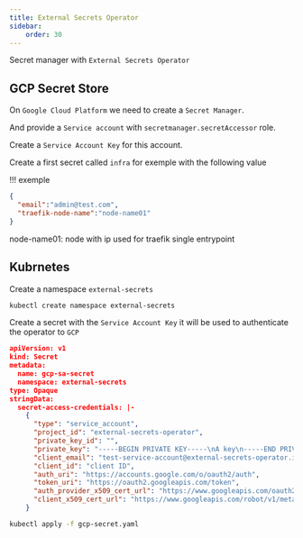 ```yaml
---
title: External Secrets Operator
sidebar:
    order: 30
---
```


Secret manager with `External Secrets Operator`

## GCP Secret Store

On `Google Cloud Platform` we need to create a `Secret Manager`.

And provide a `Service account` with `secretmanager.secretAccessor` role.

Create a `Service Account Key` for this account.

Create a first secret called `infra` for exemple with the following value

!!! exemple

  ```json
  {
    "email":"admin@test.com",
    "traefik-node-name":"node-name01"
  }
  ```

  node-name01: node with ip used for traefik single entrypoint

## Kubrnetes

Create a namespace `external-secrets`

```bash
kubectl create namespace external-secrets
```

Create a secret with the `Service Account Key` it will be used to authenticate the operator to `GCP`

```json gcp-secret.yaml
apiVersion: v1
kind: Secret
metadata:
  name: gcp-sa-secret
  namespace: external-secrets
type: Opaque
stringData:
  secret-access-credentials: |-
    {
      "type": "service_account",
      "project_id": "external-secrets-operator",
      "private_key_id": "",
      "private_key": "-----BEGIN PRIVATE KEY-----\nA key\n-----END PRIVATE KEY-----\n",
      "client_email": "test-service-account@external-secrets-operator.iam.gserviceaccount.com",
      "client_id": "client ID",
      "auth_uri": "https://accounts.google.com/o/oauth2/auth",
      "token_uri": "https://oauth2.googleapis.com/token",
      "auth_provider_x509_cert_url": "https://www.googleapis.com/oauth2/v1/certs",
      "client_x509_cert_url": "https://www.googleapis.com/robot/v1/metadata/x509/test-service-account%40external-secrets-operator.iam.gserviceaccount.com"
    }
```

```bash
kubectl apply -f gcp-secret.yaml
```
